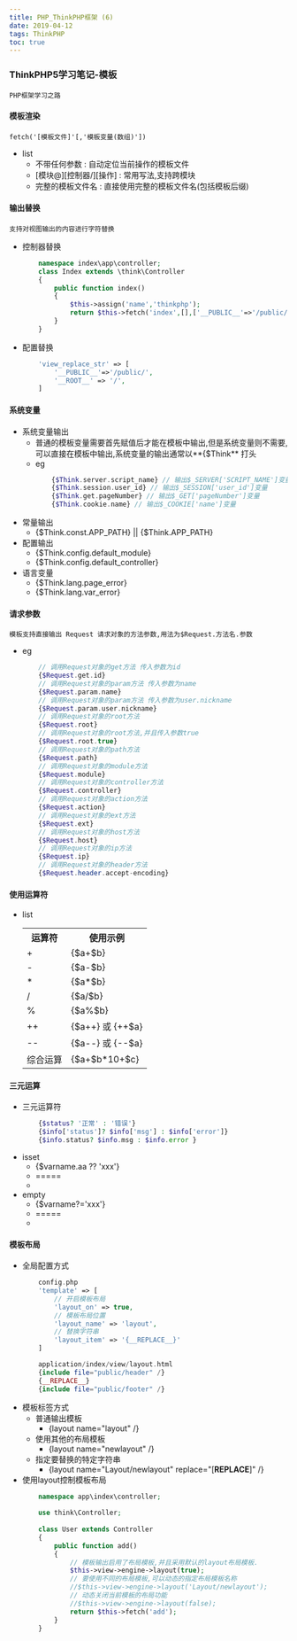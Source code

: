 ```yaml
---
title: PHP_ThinkPHP框架 (6)
date: 2019-04-12
tags: ThinkPHP
toc: true
---
```


### ThinkPHP5学习笔记-模板
    PHP框架学习之路

<!-- more -->

#### 模板渲染
    fetch('[模板文件]'[,'模板变量(数组)'])
- list
    * 不带任何参数 : 自动定位当前操作的模板文件
    * \[模块@]\[控制器/]\[操作] : 常用写法,支持跨模块
    * 完整的模板文件名 : 直接使用完整的模板文件名(包括模板后缀)

#### 输出替换
    支持对视图输出的内容进行字符替换
- 控制器替换
    ```php
        namespace index\app\controller;
        class Index extends \think\Controller
        {
            public function index()
            {
                $this->assign('name','thinkphp');
                return $this->fetch('index',[],['__PUBLIC__'=>'/public/']);
            }
        }
    ```
- 配置替换
    ```php
        'view_replace_str' => [
            '__PUBLIC__'=>'/public/',
            '__ROOT__' => '/',
        ]
    ```

#### 系统变量
- 系统变量输出
    * 普通的模板变量需要首先赋值后才能在模板中输出,但是系统变量则不需要,可以直接在模板中输出,系统变量的输出通常以**{$Think** 打头
    * eg
        ```php
            {$Think.server.script_name} // 输出$_SERVER['SCRIPT_NAME']变量
            {$Think.session.user_id} // 输出$_SESSION['user_id']变量
            {$Think.get.pageNumber} // 输出$_GET['pageNumber']变量
            {$Think.cookie.name} // 输出$_COOKIE['name']变量
        ```
- 常量输出
    * {$Think.const.APP_PATH} || {$Think.APP_PATH}
- 配置输出
    * {$Think.config.default_module}
    * {$Think.config.default_controller}
- 语言变量
    * {$Think.lang.page_error}
    * {$Think.lang.var_error}

#### 请求参数
    模板支持直接输出 Request 请求对象的方法参数,用法为$Request.方法名.参数
- eg
    ```php
        // 调用Request对象的get方法 传入参数为id
        {$Request.get.id}
        // 调用Request对象的param方法 传入参数为name
        {$Request.param.name}
        // 调用Request对象的param方法 传入参数为user.nickname
        {$Request.param.user.nickname}
        // 调用Request对象的root方法
        {$Request.root}
        // 调用Request对象的root方法,并且传入参数true
        {$Request.root.true}
        // 调用Request对象的path方法
        {$Request.path}
        // 调用Request对象的module方法
        {$Request.module}
        // 调用Request对象的controller方法
        {$Request.controller}
        // 调用Request对象的action方法
        {$Request.action}
        // 调用Request对象的ext方法
        {$Request.ext}
        // 调用Request对象的host方法
        {$Request.host}
        // 调用Request对象的ip方法
        {$Request.ip}
        // 调用Request对象的header方法
        {$Request.header.accept-encoding}
    ```

#### 使用运算符
- list
    <table><tr><th>运算符</th><th>使用示例</th></tr><tr><td>+</td><td>{$a+$b}</td></tr><tr><td>-</td><td>{$a-$b}</td></tr><tr><td>*</td><td>{$a*$b}</td></tr><tr><td>/</td><td>{$a/$b}</td></tr><tr><td>%</td><td>{$a%$b}</td></tr><tr><td>++</td><td>{$a++} 或 {++$a}</td></tr><tr><td>--</td><td>{$a--} 或 {--$a}</td></tr><tr><td>综合运算</td><td>{$a+$b*10+$c}</td></tr></table>

#### 三元运算
- 三元运算符
    ```php
        {$status? '正常' : '错误'}
        {$info['status']? $info['msg'] : $info['error']}
        {$info.status? $info.msg : $info.error }
    ```
- isset
    * {$varname.aa ?? 'xxx'}
    * =====
    * <?php echo isset($varname['aa']) ? $varname['aa'] : '默认值'; ?>
- empty
    * {$varname?='xxx'}
    * =====
    * <?php if(!empty($name)) echo 'xxx'; ?>

#### 模板布局
- 全局配置方式
    ```php
        config.php
        'template' => [
            // 开启模板布局
            'layout_on' => true,
            // 模板布局位置
            'layout_name' => 'layout',
            // 替换字符串
            'layout_item' => '{__REPLACE__}'
        ]

        application/index/view/layout.html
        {include file="public/header" /}
        {__REPLACE__}
        {include file="public/footer" /}
    ```
- 模板标签方式
    * 普通输出模板
        * {layout name="layout" /}
    * 使用其他的布局模板
        * {layout name="newlayout" /}
    * 指定要替换的特定字符串
        * {layout name="Layout/newlayout" replace="[__REPLACE__]" /}
- 使用layout控制模板布局
    ```php
        namespace app\index\controller;
        
        use think\Controller;
        
        class User extends Controller
        {
            public function add()
            {
                // 模板输出启用了布局模板,并且采用默认的layout布局模板.
                $this->view->engine->layout(true);
                // 要使用不同的布局模板,可以动态的指定布局模板名称
                //$this->view->engine->layout('Layout/newlayout');
                // 动态关闭当前模板的布局功能
                //$this->view->engine->layout(false);
                return $this->fetch('add');
            }
        }
    ```


